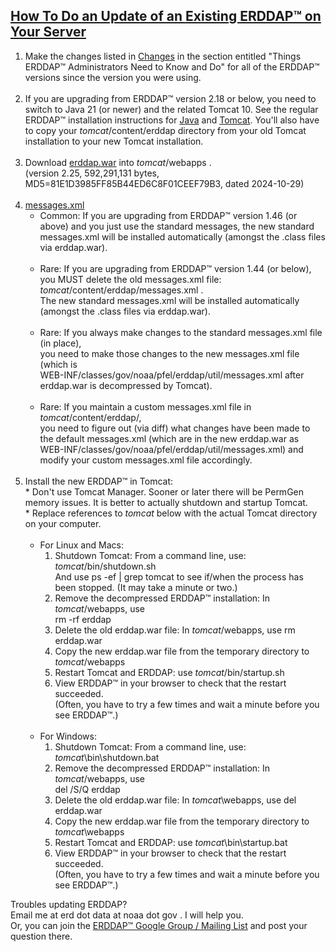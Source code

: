 [How To Do an Update of an Existing ERDDAP™ on Your Server](#update)
-------------------------------------------------------------------

1.  Make the changes listed in [Changes](https://erddap.github.io/changes.html) in the section entitled "Things ERDDAP™ Administrators Need to Know and Do" for all of the ERDDAP™ versions since the version you were using.  
     
2.  If you are upgrading from ERDDAP™ version 2.18 or below, you need to switch to Java 21 (or newer) and the related Tomcat 10. See the regular ERDDAP™ installation instructions for [Java](#java) and [Tomcat](#tomcat). You'll also have to copy your _tomcat_/content/erddap directory from your old Tomcat installation to your new Tomcat installation.  
     
3.  Download [erddap.war](https://github.com/ERDDAP/erddap/releases/download/v2.25/erddap.war) into _tomcat_/webapps .  
    (version 2.25, 592,291,131 bytes, MD5=81E1D3985FF85B44ED6C8F01CEEF79B3, dated 2024-10-29)   
     
4.  [messages.xml](#messages.xml)
    *   Common: If you are upgrading from ERDDAP™ version 1.46 (or above) and you just use the standard messages, the new standard messages.xml will be installed automatically (amongst the .class files via erddap.war).  
         
    *   Rare: If you are upgrading from ERDDAP™ version 1.44 (or below),  
        you MUST delete the old messages.xml file:  
        _tomcat_/content/erddap/messages.xml .  
        The new standard messages.xml will be installed automatically (amongst the .class files via erddap.war).  
         
    *   Rare: If you always make changes to the standard messages.xml file (in place),  
        you need to make those changes to the new messages.xml file (which is  
        WEB-INF/classes/gov/noaa/pfel/erddap/util/messages.xml after erddap.war is decompressed by Tomcat).  
         
    *   Rare: If you maintain a custom messages.xml file in _tomcat_/content/erddap/,  
        you need to figure out (via diff) what changes have been made to the default messages.xml (which are in the new erddap.war as  
        WEB-INF/classes/gov/noaa/pfel/erddap/util/messages.xml) and modify your custom messages.xml file accordingly.  
         
5.  Install the new ERDDAP™ in Tomcat:  
    \* Don't use Tomcat Manager. Sooner or later there will be PermGen memory issues. It is better to actually shutdown and startup Tomcat.  
    \* Replace references to _tomcat_ below with the actual Tomcat directory on your computer.  
     
    *   For Linux and Macs:
        1.  Shutdown Tomcat: From a command line, use: _tomcat_/bin/shutdown.sh  
            And use ps -ef | grep tomcat to see if/when the process has been stopped. (It may take a minute or two.)
        2.  Remove the decompressed ERDDAP™ installation: In _tomcat_/webapps, use  
            rm -rf erddap
        3.  Delete the old erddap.war file: In _tomcat_/webapps, use rm erddap.war
        4.  Copy the new erddap.war file from the temporary directory to _tomcat_/webapps
        5.  Restart Tomcat and ERDDAP: use _tomcat_/bin/startup.sh
        6.  View ERDDAP™ in your browser to check that the restart succeeded.  
            (Often, you have to try a few times and wait a minute before you see ERDDAP™.)  
             
    *   For Windows:
        1.  Shutdown Tomcat: From a command line, use: _tomcat_\\bin\\shutdown.bat
        2.  Remove the decompressed ERDDAP™ installation: In _tomcat_/webapps, use  
            del /S/Q erddap
        3.  Delete the old erddap.war file: In _tomcat_\\webapps, use del erddap.war
        4.  Copy the new erddap.war file from the temporary directory to _tomcat_\\webapps
        5.  Restart Tomcat and ERDDAP: use _tomcat_\\bin\\startup.bat
        6.  View ERDDAP™ in your browser to check that the restart succeeded.  
            (Often, you have to try a few times and wait a minute before you see ERDDAP™.)

Troubles updating ERDDAP?  
Email me at erd dot data at noaa dot gov . I will help you.  
Or, you can join the [ERDDAP™ Google Group / Mailing List](#ERDDAPMailingList) and post your question there.
